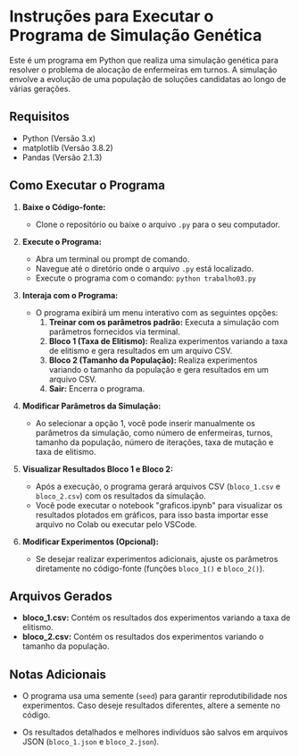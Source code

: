 # Instruções para Executar o Programa de Simulação Genética

Este é um programa em Python que realiza uma simulação genética para resolver o problema de alocação de enfermeiras em turnos. A simulação envolve a evolução de uma população de soluções candidatas ao longo de várias gerações.

## Requisitos

- Python (Versão 3.x)
- matplotlib (Versão 3.8.2)
- Pandas (Versão 2.1.3)

## Como Executar o Programa

1. **Baixe o Código-fonte:**
   - Clone o repositório ou baixe o arquivo `.py` para o seu computador.

2. **Execute o Programa:**
   - Abra um terminal ou prompt de comando.
   - Navegue até o diretório onde o arquivo `.py` está localizado.
   - Execute o programa com o comando: `python trabalho03.py`

3. **Interaja com o Programa:**
   - O programa exibirá um menu interativo com as seguintes opções:
     1. **Treinar com os parâmetros padrão:** Executa a simulação com parâmetros fornecidos via terminal.
     2. **Bloco 1 (Taxa de Elitismo):** Realiza experimentos variando a taxa de elitismo e gera resultados em um arquivo CSV.
     3. **Bloco 2 (Tamanho da População):** Realiza experimentos variando o tamanho da população e gera resultados em um arquivo CSV.
     4. **Sair:** Encerra o programa.

4. **Modificar Parâmetros da Simulação:**
   - Ao selecionar a opção 1, você pode inserir manualmente os parâmetros da simulação, como número de enfermeiras, turnos, tamanho da população, número de iterações, taxa de mutação e taxa de elitismo.

5. **Visualizar Resultados Bloco 1 e Bloco 2:**
   - Após a execução, o programa gerará arquivos CSV (`bloco_1.csv` e `bloco_2.csv`) com os resultados da simulação.
   - Você pode executar o notebook "graficos.ipynb" para visualizar os resultados plotados em gráficos, para isso basta importar esse arquivo no Colab ou executar pelo VSCode.

6. **Modificar Experimentos (Opcional):**
   - Se desejar realizar experimentos adicionais, ajuste os parâmetros diretamente no código-fonte (funções `bloco_1()` e `bloco_2()`).

## Arquivos Gerados

- **bloco_1.csv:** Contém os resultados dos experimentos variando a taxa de elitismo.
- **bloco_2.csv:** Contém os resultados dos experimentos variando o tamanho da população.

## Notas Adicionais

- O programa usa uma semente (`seed`) para garantir reprodutibilidade nos experimentos. Caso deseje resultados diferentes, altere a semente no código.

- Os resultados detalhados e melhores indivíduos são salvos em arquivos JSON (`bloco_1.json` e `bloco_2.json`).
